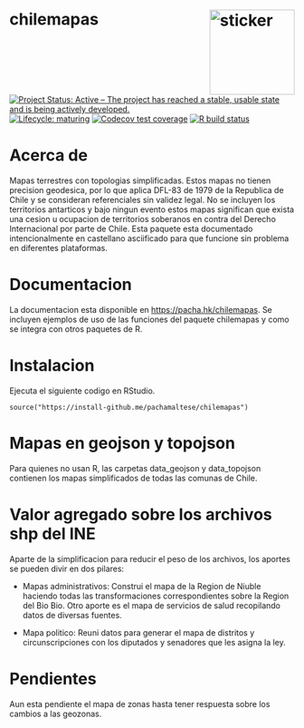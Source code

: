 # chilemapas <img src="https://pachamaltese.github.io/chilemapas/hexicon.svg" width=150 align="right" alt="sticker"/>

<!-- badges: start -->
[![Project Status: Active – The project has reached a stable, usable state and is being actively developed.](https://www.repostatus.org/badges/latest/active.svg)](https://www.repostatus.org/#active)
[![Lifecycle: maturing](https://img.shields.io/badge/lifecycle-maturing-blue.svg)](https://www.tidyverse.org/lifecycle/#maturing)
[![Codecov test coverage](https://codecov.io/gh/pachamaltese/chilemapas/branch/master/graph/badge.svg)](https://codecov.io/gh/pachamaltese/chilemapas?branch=master)
[![R build status](https://github.com/pachamaltese/chilemapas/workflows/R-CMD-check/badge.svg)](https://github.com/pachamaltese/chilemapas/actions?workflow=R-CMD-check)
<!-- badges: end -->

# Acerca de

Mapas terrestres con topologias simplificadas. Estos mapas no 
tienen precision geodesica, por lo que aplica DFL-83 de 1979 de la Republica
de Chile y se consideran referenciales sin validez legal.
No se incluyen los territorios antarticos y bajo ningun evento estos mapas
significan que exista una cesion u ocupacion de territorios soberanos en
contra del Derecho Internacional por parte de Chile. Esta paquete esta documentado intencionalmente
en castellano asciificado para que funcione sin problema en diferentes plataformas.

# Documentacion

La documentacion esta disponible en https://pacha.hk/chilemapas. Se incluyen ejemplos
de uso de las funciones del paquete chilemapas y como se integra con otros paquetes de R.

# Instalacion

Ejecuta el siguiente codigo en RStudio.
```
source("https://install-github.me/pachamaltese/chilemapas")
```

# Mapas en geojson y topojson

Para quienes no usan R, las carpetas data_geojson y data_topojson contienen
los mapas simplificados de todas las comunas de Chile.

# Valor agregado sobre los archivos shp del INE

Aparte de la simplificacion para reducir el peso de los archivos, los aportes se
pueden divir en dos pilares:

* Mapas administrativos: Construi el mapa de la Region de Niuble haciendo todas las
transformaciones correspondientes sobre la Region del Bio Bio. Otro aporte es el
mapa de servicios de salud recopilando datos de diversas fuentes.

* Mapa politico: Reuni datos para generar el mapa de distritos y circunscripciones
con los diputados y senadores que les asigna la ley.

# Pendientes

Aun esta pendiente el mapa de zonas hasta tener respuesta sobre los cambios a
las geozonas.
